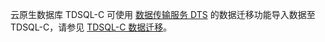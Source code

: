 
云原生数据库 TDSQL-C 可使用 [数据传输服务 DTS](https://intl.cloud.tencent.com/document/product/571/13709) 的数据迁移功能导入数据至 TDSQL-C，请参见 [TDSQL-C 数据迁移](https://cloud.tencent.com/document/product/571/45488)。
